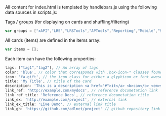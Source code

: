 All content for index.html is templated by handlebars.js using the following data sources in scripts.js:

Tags / groups (for displaying on cards and shuffling/filtering)

```js
var groups = ["xAPI","LRS","LRSTools","APTools","Reporting","Mobile","SCORM","Profile","VirtualWorlds","Tutorials",'Reuse'];
```

All cards (items) are defined in the items array:

```js
var items = [];
```

Each item can have the following properties:

```js
tags: ["tag1","tag2"], // An array of tags
color: 'blue', // color that corresponds with .box-icon-* classes found in styles.css
icon: 'fa-gift', // the icon class for either a glyphicon or font awesome icon
title: 'My Title', // title of the card
description: 'This is a description <a href="#">it</a> <b>can</b> <em>support</em> <abbr>HTML</abbr>.', // description
link_ref: 'http://example.com/mydocs', // reference documetation link
link_ref_title: 'Reference Docs', // reference documetation title
link_ex: 'http://example.com/project', // external link
link_ex_title: 'Live Demo', // external link title
link_gh: 'https://github.com/adlnet/project' // github repository link
```
